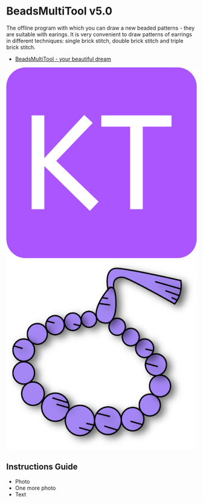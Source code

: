 # BeadsMultiTool v5.0

The offline program with which you can draw a new beaded patterns - they are suitable with earings. It is very convenient to draw patterns of earrings in different techniques: single brick stitch, double brick stitch and triple brick stitch.

+ [BeadsMultiTool - your beautiful dream](https://yehor-kor.github.io/BeadsMultiTool/beads-multi-tool.html "Main page of the program")

![alt text](./img/pics/icon-512x512.png "Icon Owner Of The Shop on Etsy")
![alt text](./img/pics/icon2-512x512.png "Icon BeadsMultiTool")

## Instructions Guide

+ Photo
+ One more photo
+ Text
